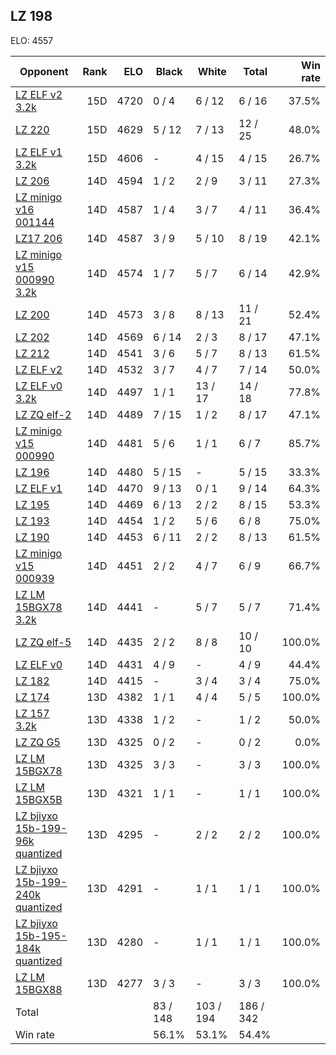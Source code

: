 ## LZ 198 ##

ELO: 4557

Opponent | Rank | ELO | Black | White | Total | Win rate
---------|-----:|----:|-------|-------|-------|-------:
[LZ ELF v2 3.2k](LZ%20ELF%20v2%203.2k.md) | 15D | 4720 | 0 / 4 | 6 / 12 | 6 / 16 | 37.5%
[LZ 220](LZ%20220.md) | 15D | 4629 | 5 / 12 | 7 / 13 | 12 / 25 | 48.0%
[LZ ELF v1 3.2k](LZ%20ELF%20v1%203.2k.md) | 15D | 4606 | - | 4 / 15 | 4 / 15 | 26.7%
[LZ 206](LZ%20206.md) | 14D | 4594 | 1 / 2 | 2 / 9 | 3 / 11 | 27.3%
[LZ minigo v16 001144](LZ%20minigo%20v16%20001144.md) | 14D | 4587 | 1 / 4 | 3 / 7 | 4 / 11 | 36.4%
[LZ17 206](LZ17%20206.md) | 14D | 4587 | 3 / 9 | 5 / 10 | 8 / 19 | 42.1%
[LZ minigo v15 000990 3.2k](LZ%20minigo%20v15%20000990%203.2k.md) | 14D | 4574 | 1 / 7 | 5 / 7 | 6 / 14 | 42.9%
[LZ 200](LZ%20200.md) | 14D | 4573 | 3 / 8 | 8 / 13 | 11 / 21 | 52.4%
[LZ 202](LZ%20202.md) | 14D | 4569 | 6 / 14 | 2 / 3 | 8 / 17 | 47.1%
[LZ 212](LZ%20212.md) | 14D | 4541 | 3 / 6 | 5 / 7 | 8 / 13 | 61.5%
[LZ ELF v2](LZ%20ELF%20v2.md) | 14D | 4532 | 3 / 7 | 4 / 7 | 7 / 14 | 50.0%
[LZ ELF v0 3.2k](LZ%20ELF%20v0%203.2k.md) | 14D | 4497 | 1 / 1 | 13 / 17 | 14 / 18 | 77.8%
[LZ ZQ elf-2](LZ%20ZQ%20elf-2.md) | 14D | 4489 | 7 / 15 | 1 / 2 | 8 / 17 | 47.1%
[LZ minigo v15 000990](LZ%20minigo%20v15%20000990.md) | 14D | 4481 | 5 / 6 | 1 / 1 | 6 / 7 | 85.7%
[LZ 196](LZ%20196.md) | 14D | 4480 | 5 / 15 | - | 5 / 15 | 33.3%
[LZ ELF v1](LZ%20ELF%20v1.md) | 14D | 4470 | 9 / 13 | 0 / 1 | 9 / 14 | 64.3%
[LZ 195](LZ%20195.md) | 14D | 4469 | 6 / 13 | 2 / 2 | 8 / 15 | 53.3%
[LZ 193](LZ%20193.md) | 14D | 4454 | 1 / 2 | 5 / 6 | 6 / 8 | 75.0%
[LZ 190](LZ%20190.md) | 14D | 4453 | 6 / 11 | 2 / 2 | 8 / 13 | 61.5%
[LZ minigo v15 000939](LZ%20minigo%20v15%20000939.md) | 14D | 4451 | 2 / 2 | 4 / 7 | 6 / 9 | 66.7%
[LZ LM 15BGX78 3.2k](LZ%20LM%2015BGX78%203.2k.md) | 14D | 4441 | - | 5 / 7 | 5 / 7 | 71.4%
[LZ ZQ elf-5](LZ%20ZQ%20elf-5.md) | 14D | 4435 | 2 / 2 | 8 / 8 | 10 / 10 | 100.0%
[LZ ELF v0](LZ%20ELF%20v0.md) | 14D | 4431 | 4 / 9 | - | 4 / 9 | 44.4%
[LZ 182](LZ%20182.md) | 14D | 4415 | - | 3 / 4 | 3 / 4 | 75.0%
[LZ 174](LZ%20174.md) | 13D | 4382 | 1 / 1 | 4 / 4 | 5 / 5 | 100.0%
[LZ 157 3.2k](LZ%20157%203.2k.md) | 13D | 4338 | 1 / 2 | - | 1 / 2 | 50.0%
[LZ ZQ G5](LZ%20ZQ%20G5.md) | 13D | 4325 | 0 / 2 | - | 0 / 2 | 0.0%
[LZ LM 15BGX78](LZ%20LM%2015BGX78.md) | 13D | 4325 | 3 / 3 | - | 3 / 3 | 100.0%
[LZ LM 15BGX5B](LZ%20LM%2015BGX5B.md) | 13D | 4321 | 1 / 1 | - | 1 / 1 | 100.0%
[LZ bjiyxo 15b-199-96k quantized](LZ%20bjiyxo%2015b-199-96k%20quantized.md) | 13D | 4295 | - | 2 / 2 | 2 / 2 | 100.0%
[LZ bjiyxo 15b-199-240k quantized](LZ%20bjiyxo%2015b-199-240k%20quantized.md) | 13D | 4291 | - | 1 / 1 | 1 / 1 | 100.0%
[LZ bjiyxo 15b-195-184k quantized](LZ%20bjiyxo%2015b-195-184k%20quantized.md) | 13D | 4280 | - | 1 / 1 | 1 / 1 | 100.0%
[LZ LM 15BGX88](LZ%20LM%2015BGX88.md) | 13D | 4277 | 3 / 3 | - | 3 / 3 | 100.0%
Total | | | 83 / 148 | 103 / 194 | 186 / 342 | 
Win rate| | | 56.1% | 53.1% | 54.4% | 
